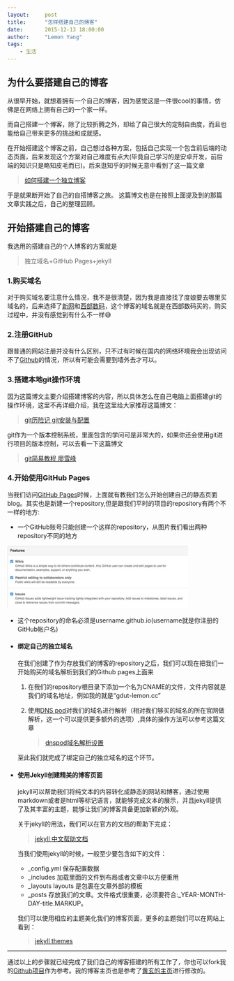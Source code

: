```yaml
---
layout:     post
title:      "怎样搭建自己的博客"
date:       2015-12-13 18:00:00
author:     "Lemon Yang"
tags:
    - 生活
---
```


## 为什么要搭建自己的博客

从很早开始，就想着拥有一个自己的博客，因为感觉这是一件很cool的事情，仿佛是在网络上拥有自己的一个家一样。

而自己搭建一个博客，除了比较折腾之外，却给了自己很大的定制自由度，而且也能给自己带来更多的挑战和成就感。

在开始搭建这个博客之前，自己想过各种方案，包括自己实现一个包含前后端的动态页面，后来发现这个方案对自己难度有点大(毕竟自己学习的是安卓开发，前后端的知识只是略知皮毛而已)。后来逛知乎的时候无意中看到了这一篇文章

>[如何搭建一个独立博客](http://cnfeat.com/blog/2014/05/10/how-to-build-a-blog/)

于是就果断开始了自己的自搭博客之旅。
这篇博文也是在按照上面提及到的那篇文章实践之后，自己的整理回顾。


## 开始搭建自己的博客

我选用的搭建自己的个人博客的方案就是

>独立域名+GitHub Pages+jekyll

### 1.购买域名

对于购买域名要注意什么情况，我不是很清楚，因为我是直接找了度娘要去哪里买域名的，后来选择了[新网](www.xinnet.com)和[西部数码](www.west.cn)，这个博客的域名就是在西部数码买的，购买过程中，并没有感觉到有什么不一样😅

### 2.注册GitHub

跟普通的网站注册并没有什么区别，只不过有时候在国内的网络环境我会出现访问不了[Github](https://github.com)的情况，所以有可能会需要到墙外去才可以。

### 3.搭建本地git操作环境

因为这篇博文主要介绍搭建博客的内容，所以具体怎么在自己电脑上面搭建git的操作环境，这里不再详细介绍，我在这里给大家推荐这篇博文：
	
>[git历险记 git安装与配置](
http://www.infoq.com/cn/news/2011/01/git-adventures-install-config)

git作为一个版本控制系统，里面包含的学问可是非常大的，如果你还会使用git进行项目的版本控制，可以去看一下这篇博文

>[git简易教程 廖雪峰](http://www.liaoxuefeng.com/wiki/0013739516305929606dd18361248578c67b8067c8c017b000)

### 4.开始使用GitHub Pages

当我们访问[GitHub Pages](https://pages.github.com)时候，上面就有教我们怎么开始创建自己的静态页面blog。其实也是新建一个repository,但是跟我们平时的项目的repository有两个不一样的地方:

* 一个GitHub账号只能创建一个这样的repository，从图片我们看出两种repository不同的地方

![](/img/in-post/post_2015_12_13_github_pages_des.jpg)

* 这个repository的命名必须是username.github.io(username就是你注册的GitHub帐户名)

+ #### 绑定自己的独立域名


	在我们创建了作为存放我们的博客的repository之后，我们可以现在把我们一开始购买的域名解析到我们的Github pages上面来

	1. 在我们的repository根目录下添加一个名为CNAME的文件，文件内容就是我们的域名地址，例如我的就是“gdut-lemon.cc”
	2. 使用[DNS pod](https://www.dnspod.cn)对我们的域名进行解析（相对我们够买的域名的所在官网做解析，这一个可以提供更多额外的选项）,具体的操作方法可以参考这篇文章
	
		>[dnspod域名解析设置](http://jingyan.baidu.com/article/6181c3e04b5f2e152ef15321.html)

	至此我们就完成了绑定自己的独立域名的这个环节。

	
+ #### 使用Jekyll创建精美的博客页面

	jekyll可以帮助我们将纯文本的内容转化成静态的网站和博客，通过使用markdown或者是html等标记语言，就能够完成文本的展示，并且jekyll提供了及其丰富的主题，能够让我们的博客具备更加新颖的外观。
	
	关于jekyll的用法，我们可以在官方的文档的帮助下完成：
	
	>[jekyll  中文帮助文档](http://jekyll.bootcss.com)
	
	当我们使用jekyll的时候，一般至少要包含如下的文件：
	
	* _config.yml  保存配置数据
	* _includes 加载里面的文件到布局或者文章中以方便重用
	* _layouts layouts 是包裹在文章外部的模板
	* _posts 存放我们的文章。文件格式很重要，必须要符合:_YEAR-MONTH-DAY-title.MARKUP。
	
	我们可以使用相应的主题美化我们的博客页面，更多的主题我们可以在网站上看到：
	
	>[jekyll  themes](http://jekyllthemes.org)
	
---
	
通过以上的步骤就已经完成了我们自己的博客搭建的所有工作了，你也可以fork我的[Github项目](https://github.com/lemon-yang/lemon-yang.github.io.git)作为参考。我的博客主页也是参考了[黄玄的主页](https://github.com/Huxpro/huxpro.github.io.git)进行修改的。

